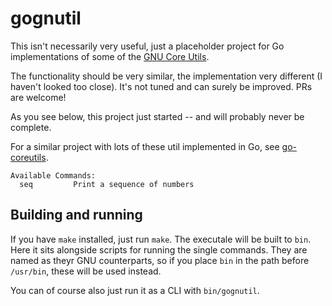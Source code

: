 # gognutil

This isn't necessarily very useful, just a placeholder project for Go implementations of some of the [GNU Core Utils](https://www.gnu.org/software/coreutils/).

The functionality should be very similar, the implementation very different (I haven't looked too close). It's not tuned and can surely be improved. PRs are welcome!

As you see below, this project just started -- and will probably never be complete.

For a similar project with lots of these util implemented in Go, see [go-coreutils](https://github.com/aisola/go-coreutils).

```
Available Commands: 
  seq         Print a sequence of numbers
```

## Building and running

If you have `make` installed, just run `make`. The executale will be built to `bin`. Here it sits alongside scripts for running the single commands. They are named as theyr GNU counterparts, so if you place `bin` in the path before `/usr/bin`, these will be used instead.

You can of course also just run it as a CLI with `bin/gognutil`.
